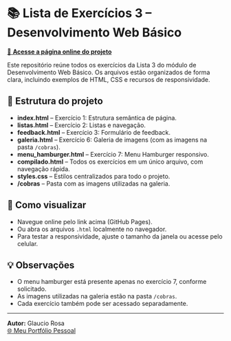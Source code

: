 # 📚 Lista de Exercícios 3 – Desenvolvimento Web Básico

[🔗 **Acesse a página online do projeto**](https://gjfr71.github.io/Lista_Exercicios_3/)

Este repositório reúne todos os exercícios da Lista 3 do módulo de Desenvolvimento Web Básico. Os arquivos estão organizados de forma clara, incluindo exemplos de HTML, CSS e recursos de responsividade.

## 📂 Estrutura do projeto

- **index.html** – Exercício 1: Estrutura semântica de página.
- **listas.html** – Exercício 2: Listas e navegação.
- **feedback.html** – Exercício 3: Formulário de feedback.
- **galeria.html** – Exercício 6: Galeria de imagens (com as imagens na pasta `/cobras`).
- **menu_hamburger.html** – Exercício 7: Menu Hamburger responsivo.
- **compilado.html** – Todos os exercícios em um único arquivo, com navegação rápida.
- **styles.css** – Estilos centralizados para todo o projeto.
- **/cobras** – Pasta com as imagens utilizadas na galeria.

## 🚀 Como visualizar

- Navegue online pelo link acima (GitHub Pages).
- Ou abra os arquivos `.html` localmente no navegador.
- Para testar a responsividade, ajuste o tamanho da janela ou acesse pelo celular.

## 💡 Observações

- O menu hamburger está presente apenas no exercício 7, conforme solicitado.
- As imagens utilizadas na galeria estão na pasta `/cobras`.
- Cada exercício também pode ser acessado separadamente.

---

**Autor:** Glaucio Rosa  
[🌐 Meu Portfólio Pessoal](https://gjfr71.github.io/Perfil-Pessoal-Glaucio/perfil.html)


